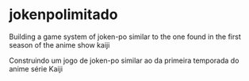 # jokenpolimitado

Building a game system of joken-po similar to the one found in the first season of the anime show kaiji

Construindo um jogo de joken-po similar ao da primeira temporada do anime série Kaiji
